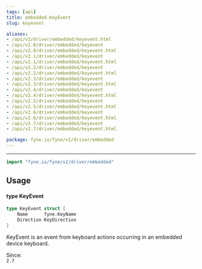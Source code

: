```yaml
---
tags: [api]
title: embedded.KeyEvent
slug: keyevent

aliases:
- /api/v2/driver/embedded/keyevent.html
- /api/v2.0/driver/embedded/keyevent
- /api/v2.0/driver/embedded/keyevent.html
- /api/v2.1/driver/embedded/keyevent
- /api/v2.1/driver/embedded/keyevent.html
- /api/v2.2/driver/embedded/keyevent
- /api/v2.2/driver/embedded/keyevent.html
- /api/v2.3/driver/embedded/keyevent
- /api/v2.3/driver/embedded/keyevent.html
- /api/v2.4/driver/embedded/keyevent
- /api/v2.4/driver/embedded/keyevent.html
- /api/v2.5/driver/embedded/keyevent
- /api/v2.5/driver/embedded/keyevent.html
- /api/v2.6/driver/embedded/keyevent
- /api/v2.6/driver/embedded/keyevent.html
- /api/v2.7/driver/embedded/keyevent
- /api/v2.7/driver/embedded/keyevent.html

package: fyne.io/fyne/v2/driver/embedded
---
```



---
```go
import "fyne.io/fyne/v2/driver/embedded"
```

## Usage

#### type KeyEvent

```go
type KeyEvent struct {
	Name      fyne.KeyName
	Direction KeyDirection
}
```

KeyEvent is an event from keyboard actions occurring in an embedded device keyboard.


<div class="since">Since: <code>
2.7</code></div>
